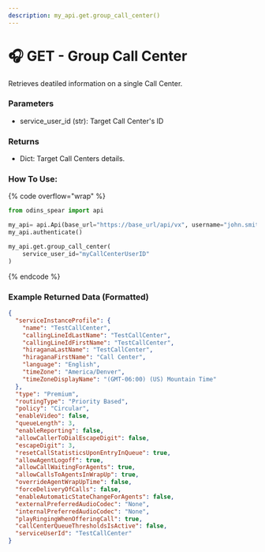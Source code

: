 ```yaml
---
description: my_api.get.group_call_center()
---
```


#  🎧 GET - Group Call Center

Retrieves deatiled information on a single Call Center.

### Parameters&#x20;

* service_user_id (str): Target Call Center's ID

### Returns

* Dict: Target Call Centers details.

### How To Use:

{% code overflow="wrap" %}
```python
from odins_spear import api

my_api= api.Api(base_url="https://base_url/api/vx", username="john.smith", password="ODIN_INSTANCE_1")
my_api.authenticate()

my_api.get.group_call_center(
    service_user_id="myCallCenterUserID"
)
```
{% endcode %}

### Example Returned Data (Formatted)
```json
{
  "serviceInstanceProfile": {
    "name": "TestCallCenter",
    "callingLineIdLastName": "TestCallCenter",
    "callingLineIdFirstName": "TestCallCenter",
    "hiraganaLastName": "TestCallCenter",
    "hiraganaFirstName": "Call Center",
    "language": "English",
    "timeZone": "America/Denver",
    "timeZoneDisplayName": "(GMT-06:00) (US) Mountain Time"
  },
  "type": "Premium",
  "routingType": "Priority Based",
  "policy": "Circular",
  "enableVideo": false,
  "queueLength": 3,
  "enableReporting": false,
  "allowCallerToDialEscapeDigit": false,
  "escapeDigit": 3,
  "resetCallStatisticsUponEntryInQueue": true,
  "allowAgentLogoff": true,
  "allowCallWaitingForAgents": true,
  "allowCallsToAgentsInWrapUp": true,
  "overrideAgentWrapUpTime": false,
  "forceDeliveryOfCalls": false,
  "enableAutomaticStateChangeForAgents": false,
  "externalPreferredAudioCodec": "None",
  "internalPreferredAudioCodec": "None",
  "playRingingWhenOfferingCall": true,
  "callCenterQueueThresholdsIsActive": false,
  "serviceUserId": "TestCallCenter"
}
```
